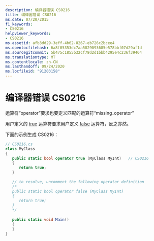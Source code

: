 ```yaml
---
description: 编译器错误 CS0216
title: 编译器错误 CS0216
ms.date: 07/20/2015
f1_keywords:
- CS0216
helpviewer_keywords:
- CS0216
ms.assetid: afb3dd29-3eff-4b62-8267-eb726c2bcee4
ms.openlocfilehash: 6a8f05353dc7aa5829093685e578bbf07d29af1d
ms.sourcegitcommit: 5b475c1855b32cf78d2d1bbb4295e4c236f39464
ms.translationtype: MT
ms.contentlocale: zh-CN
ms.lasthandoff: 09/24/2020
ms.locfileid: "91203158"
---
```

# <a name="compiler-error-cs0216"></a>编译器错误 CS0216

运算符“operator”要求也要定义匹配的运算符“missing_operator”  
  
 用户定义的 [true](../language-reference/operators/true-false-operators.md) 运算符要求用户定义 [false](../language-reference/operators/true-false-operators.md) 运算符，反之亦然。
  
 下面的示例生成 CS0216：  
  
```csharp  
// CS0216.cs  
class MyClass  
{  
   public static bool operator true (MyClass MyInt)   // CS0216  
   {  
      return true;  
   }  
  
   // to resolve, uncomment the following operator definition  
   /*  
   public static bool operator false (MyClass MyInt)  
   {  
      return true;  
   }  
   */  
  
   public static void Main()  
   {  
   }  
}  
```
